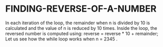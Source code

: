 # FINDING-REVERSE-OF-A-NUMBER
In each iteration of the loop, the remainder when n is divided by 10 is calculated and the value of n is reduced by 10 times. Inside the loop, the reversed number is computed using: reverse = reverse * 10 + remainder; Let us see how the while loop works when n = 2345 .
